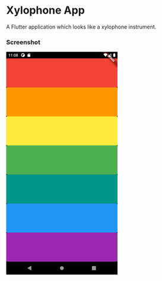 # Xylophone App

A Flutter application which looks like a xylophone instrument.

### Screenshot
<img src="https://github.com/Aalem/xylophone_complete/blob/master/screenshot.png" alt="drawing" style="width:300px;"/>
